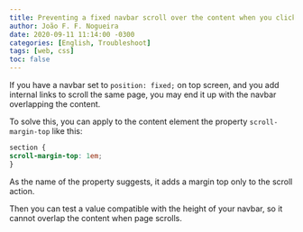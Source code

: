 ```yaml
---
title: Preventing a fixed navbar scroll over the content when you click on an internal-anchor link
author: João F. F. Nogueira
date: 2020-09-11 11:14:00 -0300
categories: [English, Troubleshoot]
tags: [web, css]
toc: false
---
```


If you have a navbar set to `position: fixed;` on top screen, and you add internal links to scroll the same page, you may end it up with the navbar overlapping the content. 

To solve this, you can apply to the content element the property `scroll-margin-top` like this:
```css
section {
scroll-margin-top: 1em;
}
```
As the name of the property suggests, it adds a margin top only to the scroll action.

Then you can test a value compatible with the height of your navbar, so it cannot overlap the content when page scrolls.